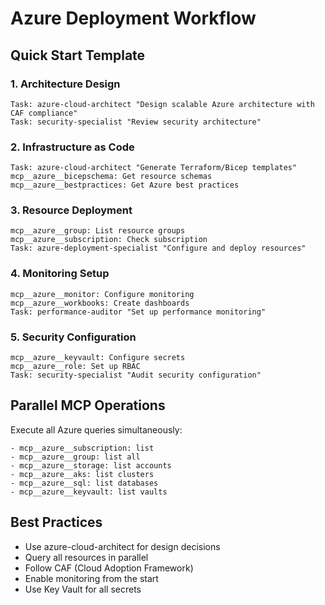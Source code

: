 # Azure Deployment Workflow

## Quick Start Template

### 1. Architecture Design
```
Task: azure-cloud-architect "Design scalable Azure architecture with CAF compliance"
Task: security-specialist "Review security architecture"
```

### 2. Infrastructure as Code
```
Task: azure-cloud-architect "Generate Terraform/Bicep templates"
mcp__azure__bicepschema: Get resource schemas
mcp__azure__bestpractices: Get Azure best practices
```

### 3. Resource Deployment
```
mcp__azure__group: List resource groups
mcp__azure__subscription: Check subscription
Task: azure-deployment-specialist "Configure and deploy resources"
```

### 4. Monitoring Setup
```
mcp__azure__monitor: Configure monitoring
mcp__azure__workbooks: Create dashboards
Task: performance-auditor "Set up performance monitoring"
```

### 5. Security Configuration
```
mcp__azure__keyvault: Configure secrets
mcp__azure__role: Set up RBAC
Task: security-specialist "Audit security configuration"
```

## Parallel MCP Operations

Execute all Azure queries simultaneously:
```
- mcp__azure__subscription: list
- mcp__azure__group: list all
- mcp__azure__storage: list accounts
- mcp__azure__aks: list clusters
- mcp__azure__sql: list databases
- mcp__azure__keyvault: list vaults
```

## Best Practices
- Use azure-cloud-architect for design decisions
- Query all resources in parallel
- Follow CAF (Cloud Adoption Framework)
- Enable monitoring from the start
- Use Key Vault for all secrets